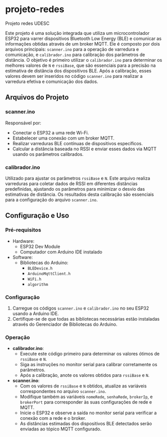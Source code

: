 # projeto-redes
Projeto redes UDESC

Este projeto é uma solução integrada que utiliza um microcontrolador ESP32 para varrer dispositivos Bluetooth Low Energy (BLE) e comunicar as informações obtidas através de um broker MQTT. Ele é composto por dois arquivos principais: `scanner.ino` para a operação de varredura e comunicação, e `calibrador.ino` para calibração dos parâmetros de distância. O objetivo é primeiro utilizar o `calibrador.ino` para determinar os melhores valores de `N` e `rssiBase`, que são essenciais para a precisão na estimativa de distância dos dispositivos BLE. Após a calibração, esses valores devem ser inseridos no código `scanner.ino` para realizar a varredura efetiva e comunicação dos dados.

## Arquivos do Projeto

### scanner.ino

Responsável por:

- Conectar o ESP32 a uma rede Wi-Fi.
- Estabelecer uma conexão com um broker MQTT.
- Realizar varreduras BLE contínuas de dispositivos específicos.
- Calcular a distância baseada no RSSI e enviar esses dados via MQTT usando os parâmetros calibrados.

### calibrador.ino

Utilizado para ajustar os parâmetros `rssiBase` e `N`. Este arquivo realiza varreduras para coletar dados de RSSI em diferentes distâncias predefinidas, ajustando os parâmetros para minimizar o desvio das estimativas de distância. Os resultados desta calibração são essenciais para a configuração do arquivo `scanner.ino`.

## Configuração e Uso

### Pré-requisitos

- Hardware:
    - ESP32 Dev Module
    - Computador com Arduino IDE instalado
- Software:
    - Bibliotecas do Arduino:
        - `BLEDevice.h`
        - `ArduinoMqttClient.h`
        - `WiFi.h`
        - `algorithm`

### Configuração

1. Carregue os códigos `scanner.ino` e `calibrador.ino` no seu ESP32 usando a Arduino IDE.
2. Certifique-se de que todas as bibliotecas necessárias estão instaladas através do Gerenciador de Bibliotecas do Arduino.

### Operação

- **calibrador.ino**:
    - Execute este código primeiro para determinar os valores ótimos de `rssiBase` e `N`.
    - Siga as instruções no monitor serial para calibrar corretamente os parâmetros.
    - Após a calibração, anote os valores obtidos para `rssiBase` e `N`.
- **scanner.ino**:
    - Com os valores de `rssiBase` e `N` obtidos, atualize as variáveis correspondentes no arquivo `scanner.ino`.
    - Modifique também as variáveis `nomeRede`, `senhaRede`, `brokerIp`, e `brokerPort` para corresponder às suas configurações de rede e MQTT.
    - Inicie o ESP32 e observe a saída no monitor serial para verificar a conexão com a rede e o broker.
    - As distâncias estimadas dos dispositivos BLE detectados serão enviadas ao tópico MQTT configurado.
